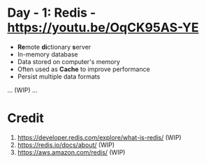 # Day - 1: Redis - https://youtu.be/OqCK95AS-YE

- **Re**mote **di**ctionary **s**erver
- In-memory database
- Data stored on computer's memory
- Often used as **Cache** to improve performance
- Persist multiple data formats

...
(WIP)
...

# Credit

1. https://developer.redis.com/explore/what-is-redis/ (WIP)
2. https://redis.io/docs/about/ (WIP)
3. https://aws.amazon.com/redis/ (WIP)